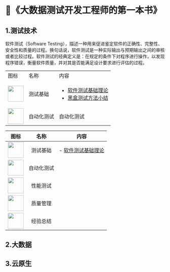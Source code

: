# 🚀《大数据测试开发工程师的第一本书》


## 1.测试技术
软件测试（Software Testing），描述一种用来促进鉴定软件的正确性、完整性、安全性和质量的过程。换句话说，软件测试是一种实际输出与预期输出之间的审核或者比较过程。软件测试的经典定义是：在规定的条件下对程序进行操作，以发现程序错误，衡量软件质量，并对其是否能满足设计要求进行评估的过程。

<table>
    <tr>
        <td>图标</td>
        <td>名称</td>
        <td>内容</td>
    </tr>
    <tr>
        <td rowspan="1"><image src="Pic/bug (2).png" width="50" height="50"></td>
        <td>测试基础</td>
        <td>
          <ul>
          	<li><a href="https://blog.csdn.net/be_racle/article/details/126956354)">软件测试基础理论</a></li>
          	<li><a href="https://blog.csdn.net/be_racle/article/details/126856909)">黑盒测试方法小结</a></li>
          </ul>
        </td>
    </tr>
    <tr>
        <td rowspan="1"><image src="Pic/software-testing.png" width="50" height="50"></td>
        <td>自动化测试</td>
        <td>自动化测试</td>
    </tr>
</table>

  
|图标|名称|内容|
|--|:--:|--|
|<image src="Pic/bug (2).png" width="50" height="50">|测试基础| - [软件测试基础理论](https://blog.csdn.net/be_racle/article/details/126956354)|
|<image src="Pic/software-testing.png" width="50" height="50">|自动化测试||
|<image src="Pic/Jmeter_01.png" width="50" height="50">|性能测试||
|<image src="Pic/Software-Testing-Lifecycle-02.png" width="50" height="50">|质量管理||
|<image src="Pic/20945203.jpg" width="50" height="50">|经验总结||


## 2.大数据

## 3.云原生



